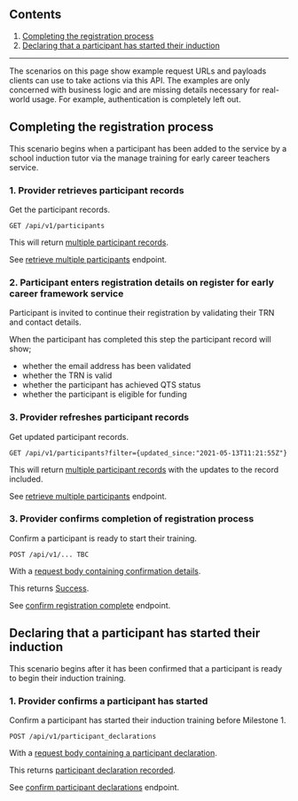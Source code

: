 <h2 class="app-contents-list__title">Contents</h2>

<ol class="app-contents-list__list">
  <li class="app-contents-list__list-item app-contents-list__list-item--parent"><a class="govuk-link app-contents-list__link" href="#completing-the-registration-process">Completing the registration process</a></li>
  <li class="app-contents-list__list-item app-contents-list__list-item--parent"><a class="govuk-link app-contents-list__link" href="#declaring-that-a-participant-has-started-their-induction">Declaring that a participant has started their induction</a></li>
</ol>

<hr class="govuk-section-break govuk-section-break--visible govuk-!-margin-top-6 govuk-!-margin-bottom-6">

The scenarios on this page show example request URLs and payloads clients can use to take actions via this API. The examples are only concerned with business logic and are missing details necessary for real-world usage. For example, authentication is completely left out.

## Completing the registration process

This scenario begins when a participant has been added to the service by a school induction tutor via the manage training for early career teachers service.

### 1. Provider retrieves participant records

Get the participant records.

```
GET /api/v1/participants
```

This will return [multiple participant records](/lead-providers/reference#multipleparticipantresponse-object).

See [retrieve multiple participants](/lead-providers/reference#get-api-v1-participants) endpoint.

### 2. Participant enters registration details on register for early career framework service

Participant is invited to continue their registration by validating their TRN and contact details.

When the participant has completed this step the participant record will show;

  - whether the email address has been validated
  - whether the TRN is valid
  - whether the participant has achieved QTS status
  - whether the participant is eligible for funding

### 3. Provider refreshes participant records

Get updated participant records.

```
GET /api/v1/participants?filter={updated_since:"2021-05-13T11:21:55Z"}
```

This will return [multiple participant records](/lead-providers/reference#multipleparticipantresponse-object) with the updates to the record included.

See [retrieve multiple participants](/lead-providers/reference#get-api-v1-participants) endpoint.

### 3. Provider confirms completion of registration process

Confirm a participant is ready to start their training.

```
POST /api/v1/... TBC
```

With a [request body containing confirmation details](/lead-providers/reference).

This returns [Success](/lead-providers/reference).

See [confirm registration complete](/lead-providers/reference) endpoint.

## Declaring that a participant has started their induction

This scenario begins after it has been confirmed that a participant is ready to begin their induction training.

### 1. Provider confirms a participant has started

Confirm a participant has started their induction training before Milestone 1.

```
POST /api/v1/participant_declarations
```

With a [request body containing a participant declaration](/lead-providers/reference#participantdeclaration-object).

This returns [participant declaration recorded](/lead-providers/reference#participantdeclarationrecordedresponse-object).

See [confirm participant declarations](/lead-providers/reference#post-api-v1-participant-declarations) endpoint.
